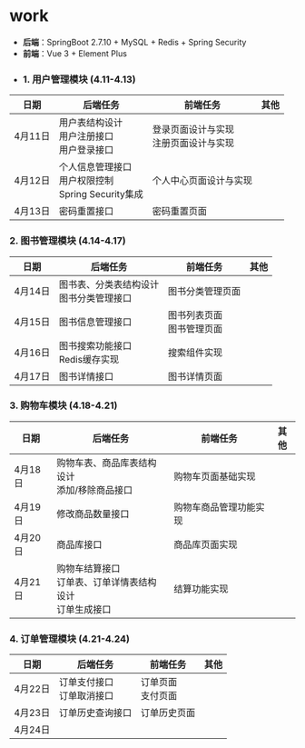 # work
- **后端**：SpringBoot 2.7.10 + MySQL + Redis + Spring Security
- **前端**：Vue 3 + Element Plus
- ### 1. 用户管理模块 (4.11-4.13)

| 日期 | 后端任务 | 前端任务 | 其他 |
| --- | --- | --- | --- |
| 4月11日 | 用户表结构设计<br>用户注册接口<br>用户登录接口 | 登录页面设计与实现<br>注册页面设计与实现 |  |
| 4月12日 | 个人信息管理接口<br>用户权限控制<br>Spring Security集成 | 个人中心页面设计与实现 |  |
| 4月13日 | 密码重置接口 | 密码重置页面 |  |

### 2. 图书管理模块 (4.14-4.17)

| 日期 | 后端任务 | 前端任务 | 其他 |
| --- | --- | --- | --- |
| 4月14日 | 图书表、分类表结构设计<br>图书分类管理接口 | 图书分类管理页面 |  |
| 4月15日 | 图书信息管理接口 | 图书列表页面<br>图书管理页面 |  |
| 4月16日 | 图书搜索功能接口<br>Redis缓存实现 | 搜索组件实现 |  |
| 4月17日 | 图书详情接口 | 图书详情页面 |  |

### 3. 购物车模块 (4.18-4.21)

| 日期 | 后端任务 | 前端任务 | 其他 |
| --- | --- | --- | --- |
| 4月18日 | 购物车表、商品库表结构设计<br>添加/移除商品接口 | 购物车页面基础实现 |  |
| 4月19日 | 修改商品数量接口 | 购物车商品管理功能实现 |  |
| 4月20日 | 商品库接口 | 商品库页面实现 |  |
| 4月21日 | 购物车结算接口<br>订单表、订单详情表结构设计<br>订单生成接口 | 结算功能实现 |  |

### 4. 订单管理模块 (4.21-4.24)

| 日期 | 后端任务 | 前端任务 | 其他 |
| --- | --- | --- | --- |
| 4月22日 | 订单支付接口<br>订单取消接口 | 订单页面<br>支付页面 |  |
| 4月23日 | 订单历史查询接口 | 订单历史页面 |  |
| 4月24日 |  |  |  | 
